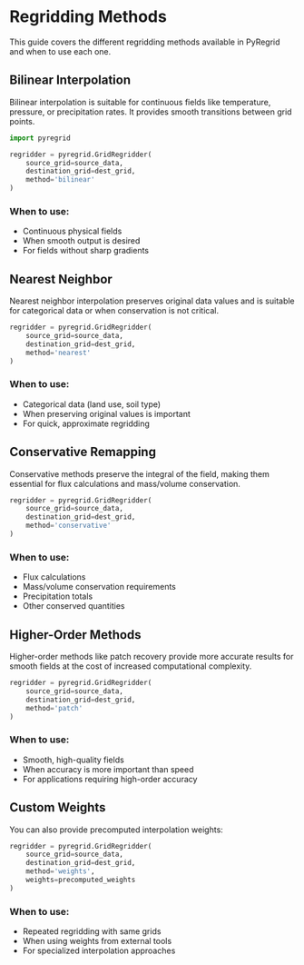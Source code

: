 # Regridding Methods

This guide covers the different regridding methods available in PyRegrid and when to use each one.

## Bilinear Interpolation

Bilinear interpolation is suitable for continuous fields like temperature, pressure, or precipitation rates. It provides smooth transitions between grid points.

```python
import pyregrid

regridder = pyregrid.GridRegridder(
    source_grid=source_data,
    destination_grid=dest_grid,
    method='bilinear'
)
```

### When to use:
- Continuous physical fields
- When smooth output is desired
- For fields without sharp gradients

## Nearest Neighbor

Nearest neighbor interpolation preserves original data values and is suitable for categorical data or when conservation is not critical.

```python
regridder = pyregrid.GridRegridder(
    source_grid=source_data,
    destination_grid=dest_grid,
    method='nearest'
)
```

### When to use:
- Categorical data (land use, soil type)
- When preserving original values is important
- For quick, approximate regridding

## Conservative Remapping

Conservative methods preserve the integral of the field, making them essential for flux calculations and mass/volume conservation.

```python
regridder = pyregrid.GridRegridder(
    source_grid=source_data,
    destination_grid=dest_grid,
    method='conservative'
)
```

### When to use:
- Flux calculations
- Mass/volume conservation requirements
- Precipitation totals
- Other conserved quantities

## Higher-Order Methods

Higher-order methods like patch recovery provide more accurate results for smooth fields at the cost of increased computational complexity.

```python
regridder = pyregrid.GridRegridder(
    source_grid=source_data,
    destination_grid=dest_grid,
    method='patch'
)
```

### When to use:
- Smooth, high-quality fields
- When accuracy is more important than speed
- For applications requiring high-order accuracy

## Custom Weights

You can also provide precomputed interpolation weights:

```python
regridder = pyregrid.GridRegridder(
    source_grid=source_data,
    destination_grid=dest_grid,
    method='weights',
    weights=precomputed_weights
)
```

### When to use:
- Repeated regridding with same grids
- When using weights from external tools
- For specialized interpolation approaches